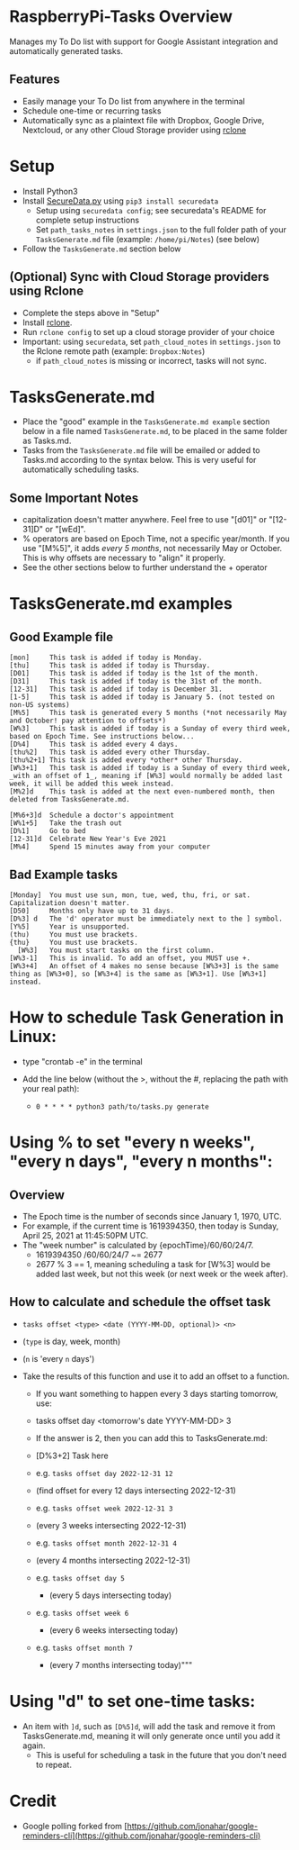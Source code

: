 # RaspberryPi-Tasks Overview
Manages my To Do list with support for Google Assistant integration and automatically generated tasks.

## Features
- Easily manage your To Do list from anywhere in the terminal
- Schedule one-time or recurring tasks
- Automatically sync as a plaintext file with Dropbox, Google Drive, Nextcloud, or any other Cloud Storage provider using [rclone](https://rclone.org/install/)

# Setup
- Install Python3
- Install [SecureData.py](https://github.com/tylerjwoodfin/securedata) using `pip3 install securedata`
  - Setup using `securedata config`; see securedata's README for complete setup instructions
  - Set `path_tasks_notes` in `settings.json` to the full folder path of your `TasksGenerate.md` file (example: `/home/pi/Notes`) (see below)
- Follow the `TasksGenerate.md` section below

## (Optional) Sync with Cloud Storage providers using Rclone
- Complete the steps above in "Setup"
- Install [rclone](https://rclone.org/install/).
- Run `rclone config` to set up a cloud storage provider of your choice
- Important: using `securedata`, set `path_cloud_notes` in `settings.json` to the Rclone remote path (example: `Dropbox:Notes`)
  - if `path_cloud_notes` is missing or incorrect, tasks will not sync.

# TasksGenerate.md
- Place the "good" example in the `TasksGenerate.md example` section below in a file named `TasksGenerate.md`, to be placed in the same folder as Tasks.md. 
- Tasks from the `TasksGenerate.md` file will be emailed or added to Tasks.md according to the syntax below. This is very useful for automatically scheduling tasks.

## Some Important Notes
- capitalization doesn't matter anywhere. Feel free to use "[d01]" or "[12-31]D" or "[wEd]".
- % operators are based on Epoch Time, not a specific year/month. If you use "[M%5]", it adds *every 5 months*, not necessarily May or October. This is why offsets are necessary to "align" it properly.
- See the other sections below to further understand the + operator

# TasksGenerate.md examples

## Good Example file
```
[mon]     This task is added if today is Monday.
[thu]     This task is added if today is Thursday.
[D01]     This task is added if today is the 1st of the month.
[D31]     This task is added if today is the 31st of the month.
[12-31]   This task is added if today is December 31.
[1-5]     This task is added if today is January 5. (not tested on non-US systems)
[M%5]     This task is generated every 5 months (*not necessarily May and October! pay attention to offsets*)
[W%3]     This task is added if today is a Sunday of every third week, based on Epoch Time. See instructions below...
[D%4]     This task is added every 4 days.
[thu%2]   This task is added every other Thursday.
[thu%2+1] This task is added every *other* other Thursday.
[W%3+1]   This task is added if today is a Sunday of every third week, _with an offset of 1_, meaning if [W%3] would normally be added last week, it will be added this week instead.
[M%2]d    This task is added at the next even-numbered month, then deleted from TasksGenerate.md. 

[M%6+3]d  Schedule a doctor's appointment
[W%1+5]   Take the trash out
[D%1]     Go to bed
[12-31]d  Celebrate New Year's Eve 2021
[M%4]     Spend 15 minutes away from your computer
```

## Bad Example tasks
```
[Monday]  You must use sun, mon, tue, wed, thu, fri, or sat. Capitalization doesn't matter.
[D50]     Months only have up to 31 days.
[D%3] d   The 'd' operator must be immediately next to the ] symbol. 
[Y%5]     Year is unsupported.
(thu)     You must use brackets.
{thu}     You must use brackets.
  [W%3]   You must start tasks on the first column.
[W%3-1]   This is invalid. To add an offset, you MUST use +.
[W%3+4]   An offset of 4 makes no sense because [W%3+3] is the same thing as [W%3+0], so [W%3+4] is the same as [W%3+1]. Use [W%3+1] instead.
```

# How to schedule Task Generation in Linux:
- type "crontab -e" in the terminal

- Add the line below (without the >, without the #, replacing the path with your real path):
  - `0 * * * * python3 path/to/tasks.py generate`


# Using % to set "every n weeks", "every n days", "every n months":
## Overview
- The Epoch time is the number of seconds since January 1, 1970, UTC.
- For example, if the current time is 1619394350, then today is Sunday, April 25, 2021 at 11:45:50PM UTC.
- The "week number" is calculated by {epochTime}/60/60/24/7.
    - 1619394350 /60/60/24/7 ~= 2677
    - 2677 % 3 == 1, meaning scheduling a task for [W%3] would be added last week, but not this week (or next week or the week after).

## How to calculate and schedule the offset task
- `tasks offset <type> <date (YYYY-MM-DD, optional)> <n>`
- (`type` is day, week, month)
- (`n` is 'every `n` days')

- Take the results of this function and use it to add an offset to a function.
  - If you want something to happen every 3 days starting tomorrow, use:
  - tasks offset day <tomorrow's date YYYY-MM-DD> 3

  - If the answer is 2, then you can add this to TasksGenerate.md:
  - [D%3+2] Task here
  
  - e.g. `tasks offset day 2022-12-31 12`
  - (find offset for every 12 days intersecting 2022-12-31)

  - e.g. `tasks offset week 2022-12-31 3`
  - (every 3 weeks intersecting 2022-12-31)

  - e.g. `tasks offset month 2022-12-31 4`
  - (every 4 months intersecting 2022-12-31)

  - e.g. `tasks offset day 5`
    - (every 5 days intersecting today)

  - e.g. `tasks offset week 6`
    - (every 6 weeks intersecting today)

  - e.g. `tasks offset month 7`
    - (every 7 months intersecting today)"""

# Using "d" to set one-time tasks:
- An item with `]d`, such as `[D%5]d`, will add the task and remove it from TasksGenerate.md, meaning it will only generate once until you add it again.
  - This is useful for scheduling a task in the future that you don't need to repeat.

# Credit
- Google polling forked from [https://github.com/jonahar/google-reminders-cli](https://github.com/jonahar/google-reminders-cli)